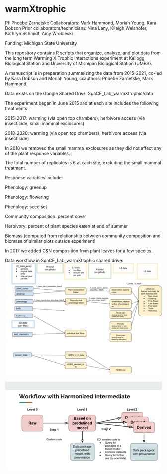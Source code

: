# warmXtrophic

PI: Phoebe Zarnetske
Collaborators: Mark Hammond, Moriah Young, Kara Dobson
Prior collaborators/technicians: Nina Lany, Kileigh Welshofer, Kathryn Schmidt, Amy Wrobleski 

Funding: Michigan State University

This repository contains R scripts that organize, analyze, and plot data from the long term Warming X Trophic Interactions experiment at Kellogg Biological Station and University of Michigan Biological Station (UMBS).

A manuscript is in preparation summarizing the data from 2015-2021, co-led by Kara Dobson and Moriah Young, coauthors: Phoebe Zarnetske, Mark Hammond.

Data exists on the Google Shared Drive: SpaCE_Lab_warmXtrophic/data

The experiment began in June 2015 and at each site includes the following treatments:

2015-2017: warming (via open top chambers), herbivore access (via insecticide, small mammal exclosures)

2018-2020: warming (via open top chambers), herbivore access (via insecticide)

In 2018 we removed the small mammal exclosures as they did not affect any of the plant response variables.

The total number of replicates is 6 at each site, excluding the small mammal treatment.


Response variables include:

Phenology: greenup

Phenology: flowering

Phenology: seed set

Community composition: percent cover

Herbivory: percent of plant species eaten at end of summer

Biomass (computed from relationship between community composition and biomass of similar plots outside experiment)

In 2017 we added C&N composition from plant leaves for a few species.

Data workflow in SpaCE_Lab_warmXtrophic shared drive:
![Workflow Image](docs/data_workflow.jpg)

![EDI Workflow Image](docs/EDI_harmonization_procedure_general.png)

